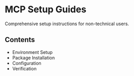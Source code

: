 # MCP Setup Guides

Comprehensive setup instructions for non-technical users.

## Contents
- Environment Setup
- Package Installation
- Configuration
- Verification